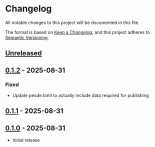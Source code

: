 # Changelog

All notable changes to this project will be documented in this file.

The format is based on [Keep a Changelog](https://keepachangelog.com/en/1.1.0/),
and this project adheres to [Semantic Versioning](https://semver.org/spec/v2.0.0.html).

## [Unreleased]

## [0.1.2] - 2025-08-31

### Fixed

- Update pesde.toml to actually include data required for publishing

## [0.1.1] - 2025-08-31

## [0.1.0] - 2025-08-31

- Initial release

[unreleased]: https://github.com/ewd3v/pesde_package_template/compare/v0.1.2...HEAD
[0.1.2]: https://github.com/ewd3v/pesde_package_template/compare/v0.1.1...v0.1.2
[0.1.1]: https://github.com/ewd3v/pesde_package_template/compare/v0.1.0...v0.1.1
[0.1.0]: https://github.com/ewd3v/pesde_package_template/compare/1e62886861473c5c43ada9f5a7c81eeb9b9a6cfc...v0.1.0
